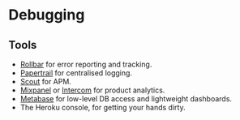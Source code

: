 # Debugging

## Tools
- [Rollbar](https://rollbar.com/) for error reporting and tracking.
- [Papertrail](https://papertrailapp.com/) for centralised logging.
- [Scout](https://scoutapm.com/) for APM.
- [Mixpanel](https://mixpanel.com/) or [Intercom](https://www.intercom.com/) for
  product analytics.
- [Metabase](http://www.metabase.com/) for low-level DB access and lightweight
  dashboards.
- The Heroku console, for getting your hands dirty.
